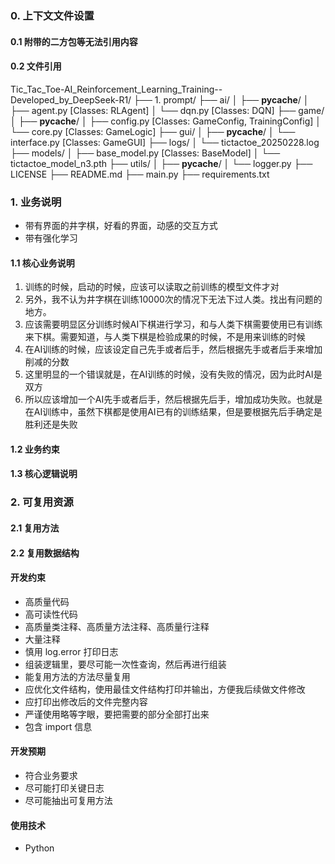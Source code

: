 ### 0. 上下文文件设置

#### 0.1 附带的二方包等无法引用内容

#### 0.2 文件引用

Tic_Tac_Toe-AI_Reinforcement_Learning_Training--Developed_by_DeepSeek-R1/
├── 1. prompt/
├── ai/
│ ├── __pycache__/
│ ├── agent.py [Classes: RLAgent]
│ └── dqn.py [Classes: DQN]
├── game/
│ ├── __pycache__/
│ ├── config.py [Classes: GameConfig, TrainingConfig]
│ └── core.py [Classes: GameLogic]
├── gui/
│ ├── __pycache__/
│ └── interface.py [Classes: GameGUI]
├── logs/
│ └── tictactoe_20250228.log
├── models/
│ ├── base_model.py [Classes: BaseModel]
│ └── tictactoe_model_n3.pth
├── utils/
│ ├── __pycache__/
│ └── logger.py
├── LICENSE
├── README.md
├── main.py
├── requirements.txt

### 1. 业务说明

- 带有界面的井字棋，好看的界面，动感的交互方式
- 带有强化学习

#### 1.1 核心业务说明

1. 训练的时候，启动的时候，应该可以读取之前训练的模型文件才对
2. 另外，我不认为井字棋在训练10000次的情况下无法下过人类。找出有问题的地方。
5. 应该需要明显区分训练时候AI下棋进行学习，和与人类下棋需要使用已有训练来下棋。需要知道，与人类下棋是检验成果的时候，不是用来训练的时候
6. 在AI训练的时候，应该设定自己先手或者后手，然后根据先手或者后手来增加削减的分数
7. 这里明显的一个错误就是，在AI训练的时候，没有失败的情况，因为此时AI是双方
8. 所以应该增加一个AI先手或者后手，然后根据先后手，增加成功失败。也就是在AI训练中，虽然下棋都是使用AI已有的训练结果，但是要根据先后手确定是胜利还是失败

#### 1.2 业务约束

#### 1.3 核心逻辑说明

### 2. 可复用资源

#### 2.1 复用方法

#### 2.2 复用数据结构

#### 开发约束

- 高质量代码
- 高可读性代码
- 高质量类注释、高质量方法注释、高质量行注释
- 大量注释
- 慎用 log.error 打印日志
- 组装逻辑里，要尽可能一次性查询，然后再进行组装
- 能复用方法的方法尽量复用
- 应优化文件结构，使用最佳文件结构打印并输出，方便我后续做文件修改
- 应打印出修改后的文件完整内容
- 严谨使用略等字眼，要把需要的部分全部打出来
- 包含 import 信息

#### 开发预期

- 符合业务要求
- 尽可能打印关键日志
- 尽可能抽出可复用方法

#### 使用技术

- Python
